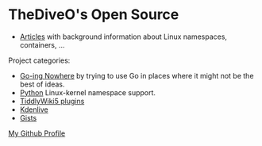 # TheDiveO's Open Source

- [Articles](/articles) with background information about Linux namespaces,
  containers, ...

Project categories:

- [Go-ing Nowhere](/gone) by trying to use Go in places where it might not be
  the best of ideas.
- [Python](/spam) Linux-kernel namespace support.
- [TiddlyWiki5 plugins](/tiddlywiki)
- [Kdenlive](/kdenlive)
- [Gists](https://gist.github.com/TheDiveO)

[My Github Profile](https://github.com/thediveo)
